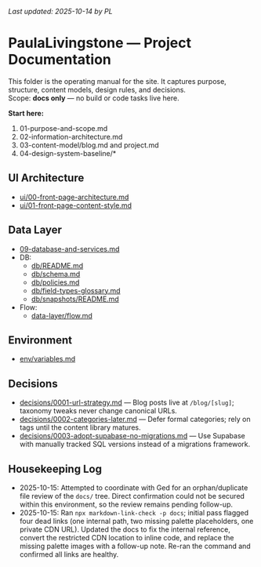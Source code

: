 _Last updated: 2025-10-14 by PL_

# PaulaLivingstone — Project Documentation

This folder is the operating manual for the site. It captures purpose, structure, content models, design rules, and decisions.  
Scope: **docs only** — no build or code tasks live here.

**Start here:**

1. 01-purpose-and-scope.md
2. 02-information-architecture.md
3. 03-content-model/blog.md and project.md
4. 04-design-system-baseline/*
## UI Architecture
- [ui/00-front-page-architecture.md](./ui/00-front-page-architecture.md)
- [ui/01-front-page-content-style.md](./ui/01-front-page-content-style.md)


## Data Layer
- [09-database-and-services.md](./09-database-and-services.md)
- DB:
  - [db/README.md](./db/README.md)
  - [db/schema.md](./db/schema.md)
  - [db/policies.md](./db/policies.md)
  - [db/field-types-glossary.md](./db/field-types-glossary.md)
  - [db/snapshots/README.md](./db/snapshots/README.md)
- Flow:
  - [data-layer/flow.md](./data-layer/flow.md)

## Environment
- [env/variables.md](./env/variables.md)

## Decisions
- [decisions/0001-url-strategy.md](./decisions/0001-url-strategy.md) — Blog posts live at `/blog/[slug]`; taxonomy tweaks never change canonical URLs.
- [decisions/0002-categories-later.md](./decisions/0002-categories-later.md) — Defer formal categories; rely on tags until the content library matures.
- [decisions/0003-adopt-supabase-no-migrations.md](./decisions/0003-adopt-supabase-no-migrations.md) — Use Supabase with manually tracked SQL versions instead of a migrations framework.

## Housekeeping Log
- 2025-10-15: Attempted to coordinate with Ged for an orphan/duplicate file review of the `docs/` tree. Direct confirmation could not be secured within this environment, so the review remains pending follow-up.
- 2025-10-15: Ran `npx markdown-link-check -p docs`; initial pass flagged four dead links (one internal path, two missing palette placeholders, one private CDN URL). Updated the docs to fix the internal reference, convert the restricted CDN location to inline code, and replace the missing palette images with a follow-up note. Re-ran the command and confirmed all links are healthy.

